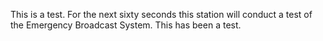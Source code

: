 This is a test. 
For the next sixty seconds this station will conduct a test of the Emergency Broadcast System.
This has been a test.
